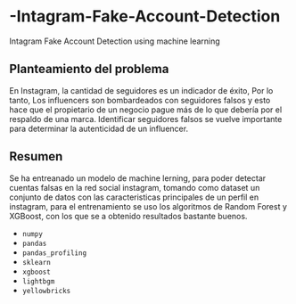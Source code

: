 # -Intagram-Fake-Account-Detection
 Intagram Fake Account Detection using machine learning 
 
<h2>Planteamiento del problema</h2>
En Instagram, la cantidad de seguidores es un indicador de éxito, Por lo tanto, Los influencers son bombardeados con seguidores falsos y esto hace que el propietario de un negocio pague más de lo que debería por el respaldo de una marca. Identificar seguidores falsos se vuelve importante para determinar la autenticidad de un influencer. 
<h2>Resumen</h2>
Se ha entreanado un modelo de machine lerning, para poder detectar  cuentas falsas en la red social instagram, tomando como dataset un conjunto de datos con las caracteristicas principales de un perfil en instagram, para el entrenamiento se uso los algoritmos de Random Forest y XGBoost, con los que se a obtenido resultados bastante buenos.

<ul dir="auto">
<li><code>numpy</code></li>
<li><code>pandas</code></li>
<li><code>pandas_profiling</code></li>
<li><code>sklearn</code></li>
<li><code>xgboost</code></li>
<li><code>lightbgm</code></li>
<li><code>yellowbricks</code></li>
</ul>

